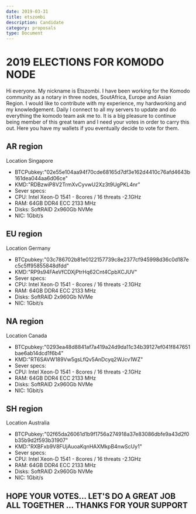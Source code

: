 ```yaml
---
date: 2019-03-31
title: etszombi
description: Candidate
category: proposals
type: Document
---
```

# 2019 ELECTIONS FOR KOMODO NODE 

Hi everyone. My nickname is Etszombi. I have been working for the Komodo community as a notary in three nodes, SoutAfrica, Europe and Asian Region. 
I would like to contribute with my experience, my hardworking and my knowledgement.
Daily I connect to all my servers to update and do everything the komodo team ask me to.
It is a big pleasure to continue being member of this great team and I need your votes in order to carry this out.
Here you have my wallets if you eventually decide to vote for them.

## AR region 
Location Singapore
* BTCPubkey:"02e55e104aa94f70cde68165d7df3e162d4410c76afd4643b161dea044aa6d06ce"
* KMD:"RDBzwiP8V2TrmXvCyvwU2Xz3t9UgPKL4nr"
* Sever specs:
* CPU:  Intel  Xeon-D 1541 - 8cores / 16 threats -2.1GHz 
* RAM:  64GB DDR4 ECC 2133 MHz
* Disks:  SoftRAID 2x960Gb NVMe
* NIC:  1Gbit/s


## EU region 
Location Germany
* BTCpubkey:"03c786702b81e0122157739c8e2377cf945998d36c0d187ec5c5ff95855848dfdd" 
* KMD:"RP9s94FAeVfCDXjPtrHq62Cnt4CpbXCJUV"
* Sever specs:
* CPU:  Intel  Xeon-D 1541 - 8cores / 16 threats -2.1GHz 
* RAM:  64GB DDR4 ECC 2133 MHz
* Disks:  SoftRAID 2x960Gb NVMe
* NIC:  1Gbit/s


## NA region
Location Canada
* BTCpubkey:"0293ea48d8841af7a419a24d9da11c34b39127ef041f847651bae6ab14dcd1f6b4"
* KMD:"RT6SAVW189Vw5gsLfQv5AnDcyq2WJcv1WZ"
* Sever specs:
* CPU:  Intel  Xeon-D 1541 - 8cores / 16 threats -2.1GHz 
* RAM:  64GB DDR4 ECC 2133 MHz
* Disks:  SoftRAID 2x960Gb NVMe
* NIC:  1Gbit/s


## SH region
Location Australia
* BTCPubkey:"02f65da26061d1b9f1756a274918a37e83086dbfe9a43d2f0b35b9d2f593b31907"
* KMD:"RXBFxb9V8FUjAuoaKqnHAXMkpB4nwScUy1"
* Sever specs:
* CPU:  Intel  Xeon-D 1541 - 8cores / 16 threats -2.1GHz 
* RAM:  64GB DDR4 ECC 2133 MHz
* Disks:  SoftRAID 2x960Gb NVMe
* NIC:  1Gbit/s

## HOPE YOUR VOTES... LET'S DO A GREAT JOB ALL TOGETHER ... THANKS FOR YOUR SUPPORT
